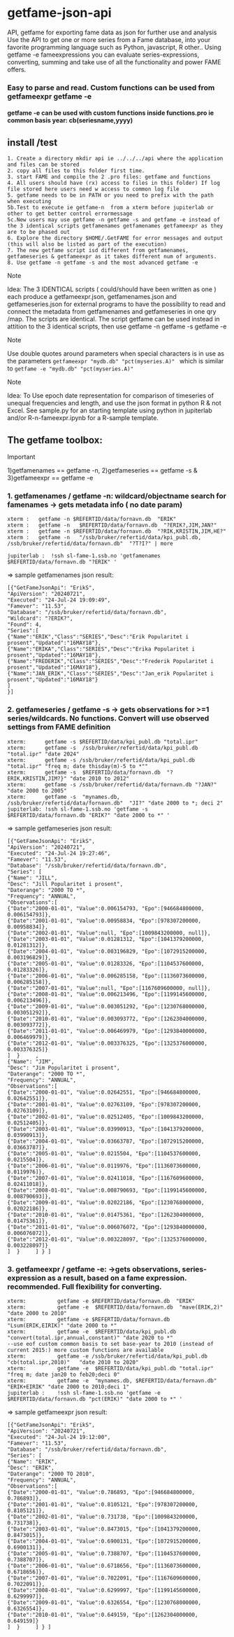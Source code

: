 # getfame-json-api
API, getfame for exporting fame data as json for further use and analysis
Use the API to get one or more series from a Fame database, into your favorite programming language such as Python, javascript, R other..
Using getfame -e fameexpressions you can evaluate series-expressions, converting, summing and take use of all the functionality and power FAME offers. 
### Easy to parse and read. Custom functions can be used from getfameexpr getfame -e
#### getfame -e can be used with custom functions inside functions.pro ie common basis year: cb(seriesname,yyyy)

## install /test
```
1. Create a directory mkdir api ie ../../../api where the application and files can be stored
2. copy all files to this folder first time.
3. start FAME and compile the 2 .pro files: getfame and functions
4. All users should have (rx) access to files in this folder) If log file stored here users need w access to common log file
5. getfame needs to be in PATH or you need to prefix with the path when executing
5b.Test to execute ie getfame-n  from a xterm before jupiterlab or other to get better control errormessage
5c.New users may use getfame -n getfame -s and getfame -e instead of the 3 identical scripts getfamenames getfamenames getfameexpr as they are to be phased out
6. Explore the directory $HOME/.GetFAME for error messages and output (this will also be listed as part of the execution)
7. The new getfame script isd different from getfamenames, getfameseries & getfameexpr as it takes different num of arguments.
8. Use getfame -n getfame -s and the most advanced getfame -e 
```

>[!NOTE]
>Idea: The 3 IDENTICAL scripts ( could/should have been written as one ) each produce a getfameexpr.json, getfamenames.json and getfameseries.json for external programs to have the possibility to read and connect the metadata from getfamenames and getfameseries in one qry /map. The scripts are identical.
>The script getfame can be used instead in attition to the 3 identical scripts, then use getfame -n getfame -s getfame -e


>[!NOTE]
>Use double quotes around parameters when special characters is in use as the parameters ```getfameexpr "mydb.db" "pct(myseries.A)" ``` which is similar to ```getfame -e "mydb.db" "pct(myseries.A)" ```




>[!NOTE]
>Idea: To Use epoch date representation for comparison of timeseries of unequal frequencies and length, and use the json format in python R & not Excel. See sample.py for an starting template using python in jupiterlab and/or R-n-fameexpr.ipynb for a R-sample template.

## The getfame toolbox:
> [!IMPORTANT]
> 1)getfamenames == getfame -n, 2)getfameseries == getfame -s  & 3)getfameexpr == getfame -e


### 1. getfamenames / getfame -n:  wildcard/objectname search for famenames -> gets metadata info ( no date param)

```
xterm :   getfame -n $REFERTID/data/fornavn.db  "ERIK"
xterm :   getfame -n   $REFERTID/data/fornavn.db  "?ERIK?,JIM,JAN?"
xterm :   getfame -n $REFERTID/data/fornavn.db  "?RIK,KRISTIN,JIM,HE?"
xterm :   getfame -n   "/ssb/bruker/refertid/data/kpi_publ.db, /ssb/bruker/refertid/data/fornavn.db"  "?T?I?" | more

jupiterlab :  !ssh sl-fame-1.ssb.no 'getfamenames $REFERTID/data/fornavn.db "?ERIK" '
```
=> sample getfamenames json result:
```
[{"GetFameJsonApi": "ErikS",
"ApiVersion": "20240721",
"Executed": "24-Jul-24 19:09:49",
"Famever": "11.53",
"Database": "/ssb/bruker/refertid/data/fornavn.db",
"Wildcard": "?ERIK?",
"Found": 4,
"Series":[
{"Name":"ERIK","Class":"SERIES","Desc":"Erik Popularitet i prosent","Updated":"16MAY18"},
{"Name":"ERIKA","Class":"SERIES","Desc":"Erika Popularitet i prosent","Updated":"16MAY18"},
{"Name":"FREDERIK","Class":"SERIES","Desc":"Frederik Popularitet i prosent","Updated":"16MAY18"},
{"Name":"JAN_ERIK","Class":"SERIES","Desc":"Jan_erik Popularitet i prosent","Updated":"16MAY18"}
]
}]
```

### 2. getfameseries  / getfame -s -> gets observations for >=1 series/wildcards. No functions.  Convert will use observed settings from FAME definition
```
xterm:      getfame -s $REFERTID/data/kpi_publ.db "total.ipr" 
xterm:      getfame -s  /ssb/bruker/refertid/data/kpi_publ.db "total.ipr" "date 2024"
xterm:      getfame -s /ssb/bruker/refertid/data/kpi_publ.db "total.ipr" "freq m; date thisday(m)-5 to *""
xterm:      getfame -s  $REFERTID/data/fornavn.db  "?ERIK,KRISTIN,JIM?}" "date 2010 to 2012"
xterm:      getfame -s /ssb/bruker/refertid/data/fornavn.db "?JAN?" "date 2000 to 2005"
xterm:      getfame -s  "mynames.db, /ssb/bruker/refertid/data/fornavn.db"  "JI?" "date 2000 to *; deci 2"
jupiterlab: !ssh sl-fame-1.ssb.no 'getfame -s $REFERTID/data/fornavn.db "ERIK?" "date 2000 to *" '
```
=> sample getfameseries json result:
  ```
[{"GetFameJsonApi": "ErikS",
"ApiVersion": "20240721",
"Executed": "24-Jul-24 19:27:46",
"Famever": "11.53",
"Database": "/ssb/bruker/refertid/data/fornavn.db",
"Series": [  
{"Name": "JILL",
"Desc": "Jill Popularitet i prosent",
"Daterange": "2000 TO *",
"Frequency": "ANNUAL",
"Observations":[
{"Date":"2000-01-01", "Value":0.006154793, "Epo":[946684800000, 0.006154793]},
{"Date":"2001-01-01", "Value":0.00958834, "Epo":[978307200000, 0.00958834]},
{"Date":"2002-01-01", "Value":null, "Epo":[1009843200000, null]},
{"Date":"2003-01-01", "Value":0.01281312, "Epo":[1041379200000, 0.01281312]},
{"Date":"2004-01-01", "Value":0.003196829, "Epo":[1072915200000, 0.003196829]},
{"Date":"2005-01-01", "Value":0.01283326, "Epo":[1104537600000, 0.01283326]},
{"Date":"2006-01-01", "Value":0.006285158, "Epo":[1136073600000, 0.006285158]},
{"Date":"2007-01-01", "Value":null, "Epo":[1167609600000, null]},
{"Date":"2008-01-01", "Value":0.006213496, "Epo":[1199145600000, 0.006213496]},
{"Date":"2009-01-01", "Value":0.003051292, "Epo":[1230768000000, 0.003051292]},
{"Date":"2010-01-01", "Value":0.003093772, "Epo":[1262304000000, 0.003093772]},
{"Date":"2011-01-01", "Value":0.006469979, "Epo":[1293840000000, 0.006469979]},
{"Date":"2012-01-01", "Value":0.003376325, "Epo":[1325376000000, 0.003376325]}
]  }     ,
{"Name": "JIM",
"Desc": "Jim Popularitet i prosent",
"Daterange": "2000 TO *",
"Frequency": "ANNUAL",
"Observations":[
{"Date":"2000-01-01", "Value":0.02642551, "Epo":[946684800000, 0.02642551]},
{"Date":"2001-01-01", "Value":0.02763109, "Epo":[978307200000, 0.02763109]},
{"Date":"2002-01-01", "Value":0.02512405, "Epo":[1009843200000, 0.02512405]},
{"Date":"2003-01-01", "Value":0.03990913, "Epo":[1041379200000, 0.03990913]},
{"Date":"2004-01-01", "Value":0.03663787, "Epo":[1072915200000, 0.03663787]},
{"Date":"2005-01-01", "Value":0.0215504, "Epo":[1104537600000, 0.0215504]},
{"Date":"2006-01-01", "Value":0.0119976, "Epo":[1136073600000, 0.0119976]},
{"Date":"2007-01-01", "Value":0.02411018, "Epo":[1167609600000, 0.02411018]},
{"Date":"2008-01-01", "Value":0.008790693, "Epo":[1199145600000, 0.008790693]},
{"Date":"2009-01-01", "Value":0.02022186, "Epo":[1230768000000, 0.02022186]},
{"Date":"2010-01-01", "Value":0.01475361, "Epo":[1262304000000, 0.01475361]},
{"Date":"2011-01-01", "Value":0.006076072, "Epo":[1293840000000, 0.006076072]},
{"Date":"2012-01-01", "Value":0.003228097, "Epo":[1325376000000, 0.003228097]}
]  }     ] } ]   
```


### 3. getfameexpr / getfame -e:  ->gets observations, series-expression as a result, based on a fame expression. recommended. Full flexibility for converting.
```
xterm:          getfame -e $REFERTID/data/fornavn.db  "ERIK"
xterm:          getfame -e  $REFERTID/data/fornavn.db  "mave(ERIK,2)" "date 2000 to 2010"
xterm:          getfame -e $REFERTID/data/fornavn.db  "Lsum(ERIK,EIRIK)" "date 2000 to *"
xterm:          getfame -e  $REFERTID/data/kpi_publ.db "convert(total.ipr,annual,constant)" "date 2020 to *"
--use eof custom common basis to set base-year to 2010 (instead of current 2015:) more custom functions are available
xterm:          getfame -e /ssb/bruker/refertid/data/kpi_publ.db "cb(total.ipr,2010)"   "date 2010 to 2020"   
xterm:          getfame -e  $REFERTID/data/kpi_publ.db "total.ipr" "freq m; date jan20 to feb20;deci 0"
xterm:          getfame -e  "mynames.db, $REFERTID/data/fornavn.db"  "ERIK+EIRIK" "date 2000 to 2010;deci 1"
jupiterlab :    !ssh sl-fame-1.ssb.no 'getfame -e $REFERTID/data/fornavn.db "pct(ERIK)" "date 2000 to *" '
```
=> sample getfameexpr json result:
 ```
[{"GetFameJsonApi": "ErikS",
"ApiVersion": "20240721",
"Executed": "24-Jul-24 19:12:00",
"Famever": "11.53",
"Database": "/ssb/bruker/refertid/data/fornavn.db",
"Series": [  
{"Name": "ERIK",
"Desc": "ERIK",
"Daterange": "2000 TO 2010",
"Frequency": "ANNUAL",
"Observations":[
{"Date":"2000-01-01", "Value":0.786893, "Epo":[946684800000, 0.786893]},
{"Date":"2001-01-01", "Value":0.8105121, "Epo":[978307200000, 0.8105121]},
{"Date":"2002-01-01", "Value":0.731738, "Epo":[1009843200000, 0.731738]},
{"Date":"2003-01-01", "Value":0.8473015, "Epo":[1041379200000, 0.8473015]},
{"Date":"2004-01-01", "Value":0.6900131, "Epo":[1072915200000, 0.6900131]},
{"Date":"2005-01-01", "Value":0.7388707, "Epo":[1104537600000, 0.7388707]},
{"Date":"2006-01-01", "Value":0.6718656, "Epo":[1136073600000, 0.6718656]},
{"Date":"2007-01-01", "Value":0.7022091, "Epo":[1167609600000, 0.7022091]},
{"Date":"2008-01-01", "Value":0.6299997, "Epo":[1199145600000, 0.6299997]},
{"Date":"2009-01-01", "Value":0.6326554, "Epo":[1230768000000, 0.6326554]},
{"Date":"2010-01-01", "Value":0.649159, "Epo":[1262304000000, 0.649159]}
]  }     ] } ]   
```

